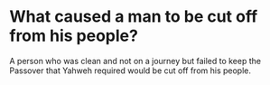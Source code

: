 # What caused a man to be cut off from his people?

A person who was clean and not on a journey but failed to keep the Passover that Yahweh required would be cut off from his people.
